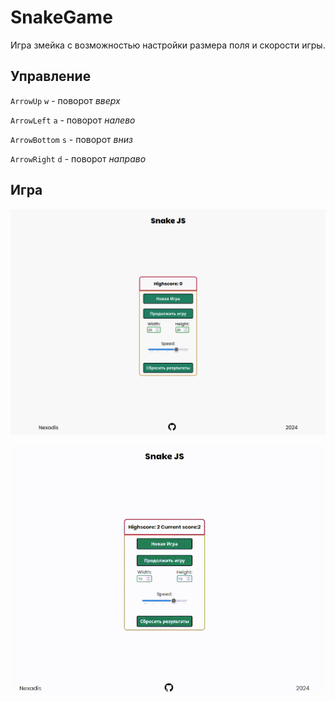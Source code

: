 # SnakeGame

Игра змейка с возможностью настройки размера поля и скорости игры.

## Управление

`ArrowUp`     `w` - поворот *вверх*

`ArrowLeft`   `a` - поворот *налево*

`ArrowBottom` `s` - поворот *вниз*

`ArrowRight`  `d` - поворот *направо*

## Игра

![Menu](resources/menu.png)

![Game](resources/game-snake-optimized.gif)

